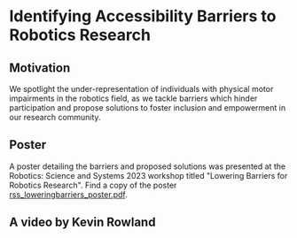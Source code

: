 # Identifying Accessibility Barriers to Robotics Research

## Motivation
We spotlight the under-representation of individuals with physical motor impairments in the robotics field, as we tackle barriers which hinder participation and propose solutions to foster inclusion and empowerment in our research community.

## Poster
A poster detailing the barriers and proposed solutions was presented at the Robotics: Science and Systems 2023 workshop titled "Lowering Barriers for Robotics Research". Find a copy of the poster [rss_loweringbarriers_poster.pdf](here).

## A video by Kevin Rowland


